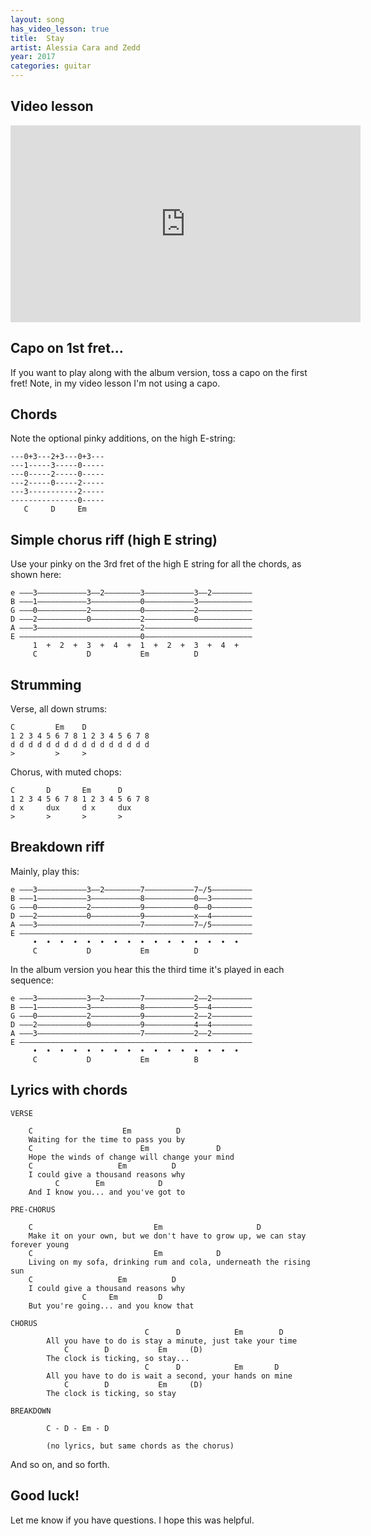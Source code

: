```yaml
---
layout: song
has_video_lesson: true
title:  Stay
artist: Alessia Cara and Zedd
year: 2017
categories: guitar
---
```


## Video lesson

<iframe width="560" height="315" src="https://www.youtube.com/embed/Se-QFYkaFuo" frameborder="0" allowfullscreen></iframe>

## Capo on 1st fret...

If you want to play along with the album version, toss a capo on the first fret! Note, in my video lesson I'm not using a capo.

## Chords

Note the optional pinky additions, on the high E-string:

    ---0+3---2+3---0+3---
    ---1-----3-----0-----
    ---0-----2-----0-----
    ---2-----0-----2-----
    ---3-----------2-----
    ---------------0-----
       C     D     Em

## Simple chorus riff (high E string)

Use your pinky on the 3rd fret of the high E string for all the chords, as shown here:

    e –––3–––––––––––3––2––––––––3–––––––––––3––2–––––––––
    B –––1–––––––––––3–––––––––––0–––––––––––3––––––––––––
    G –––0–––––––––––2–––––––––––0–––––––––––2––––––––––––
    D –––2–––––––––––0–––––––––––2–––––––––––0––––––––––––
    A –––3–––––––––––––––––––––––2––––––––––––––––––––––––
    E –––––––––––––––––––––––––––0––––––––––––––––––––––––
         1  +  2  +  3  +  4  +  1  +  2  +  3  +  4  +  
         C           D           Em          D

## Strumming

Verse, all down strums:

    C         Em    D
    1 2 3 4 5 6 7 8 1 2 3 4 5 6 7 8     
    d d d d d d d d d d d d d d d d
    >         >     >

Chorus, with muted chops:

    C       D       Em      D
    1 2 3 4 5 6 7 8 1 2 3 4 5 6 7 8
    d x     dux     d x     dux
    >       >       >       >

## Breakdown riff

Mainly, play this:

    e –––3–––––––––––3––2––––––––7–––––––––––7–/5–––––––––
    B –––1–––––––––––3–––––––––––8–––––––––––0––3–––––––––
    G –––0–––––––––––2–––––––––––9–––––––––––0––0–––––––––
    D –––2–––––––––––0–––––––––––9–––––––––––x––4–––––––––
    A –––3–––––––––––––––––––––––7–––––––––––7–/5–––––––––
    E ––––––––––––––––––––––––––––––––––––––––––––––––––––
         •  •  •  •  •  •  •  •  •  •  •  •  •  •  •  •  
         C           D           Em          D

In the album version you hear this the third time it's played in each sequence:

    e –––3–––––––––––3––2––––––––7–––––––––––2––2–––––––––
    B –––1–––––––––––3–––––––––––8–––––––––––5––4–––––––––
    G –––0–––––––––––2–––––––––––9–––––––––––2––2–––––––––
    D –––2–––––––––––0–––––––––––9–––––––––––4––4–––––––––
    A –––3–––––––––––––––––––––––7–––––––––––2––2–––––––––
    E ––––––––––––––––––––––––––––––––––––––––––––––––––––
         •  •  •  •  •  •  •  •  •  •  •  •  •  •  •  •  
         C           D           Em          B

## Lyrics with chords


    VERSE

        C                    Em          D
        Waiting for the time to pass you by
        C                        Em               D   
        Hope the winds of change will change your mind
        C                   Em          D
        I could give a thousand reasons why
              C        Em            D
        And I know you... and you've got to

    PRE-CHORUS

        C                           Em                     D
        Make it on your own, but we don't have to grow up, we can stay forever young
        C                           Em            D
        Living on my sofa, drinking rum and cola, underneath the rising sun
        C                   Em          D
        I could give a thousand reasons why
                    C     Em         D  
        But you're going... and you know that

    CHORUS
                                  C      D            Em        D
            All you have to do is stay a minute, just take your time
                C        D           Em     (D)
            The clock is ticking, so stay...
                                  C      D            Em       D   
            All you have to do is wait a second, your hands on mine
                C        D           Em     (D)
            The clock is ticking, so stay

    BREAKDOWN

            C - D - Em - D

            (no lyrics, but same chords as the chorus)

And so on, and so forth.

## Good luck!

Let me know if you have questions. I hope this was helpful.
